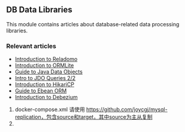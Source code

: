 ## DB Data Libraries

This module contains articles about database-related data processing libraries.

### Relevant articles

- [Introduction to Reladomo](https://www.baeldung.com/reladomo)
- [Introduction to ORMLite](https://www.baeldung.com/ormlite)
- [Guide to Java Data Objects](https://www.baeldung.com/jdo)
- [Intro to JDO Queries 2/2](https://www.baeldung.com/jdo-queries)
- [Introduction to HikariCP](https://www.baeldung.com/hikaricp)
- [Guide to Ebean ORM](https://www.baeldung.com/ebean-orm)
- [Introduction to Debezium](https://www.baeldung.com/debezium-intro)


1. docker-compose.xml 请使用 https://github.com/joycgj/mysql-replication，包含source和target，其中source为主从复制
2. 
